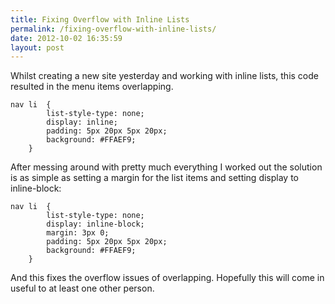 ```yaml
---
title: Fixing Overflow with Inline Lists
permalink: /fixing-overflow-with-inline-lists/
date: 2012-10-02 16:35:59
layout: post
---
```


Whilst creating a new site yesterday and working with inline lists, this code resulted in the menu items overlapping. 
    
    
    nav li	{
    		list-style-type: none;
    		display: inline;
    		padding: 5px 20px 5px 20px;
    		background: #FFAEF9;
    	}
    

After messing around with pretty much everything I worked out the solution is as simple as setting a margin for the list items and setting display to inline-block: 
    
    
    nav li	{
    		list-style-type: none;
    		display: inline-block;
    		margin: 3px 0;
    		padding: 5px 20px 5px 20px;
    		background: #FFAEF9;
    	}
    

And this fixes the overflow issues of overlapping. Hopefully this will come in useful to at least one other person.